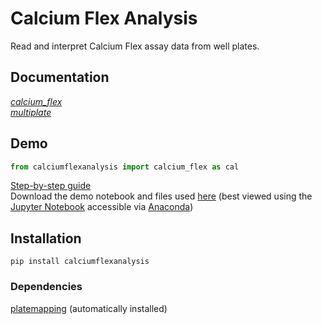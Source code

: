 # Calcium Flex Analysis #

Read and interpret Calcium Flex assay data from well plates. 

## Documentation ##
[_calcium_flex_](https://lawrencecollins.github.io/calciumflexanalysis/calcium_flex/) <br>
[_multiplate_](https://lawrencecollins.github.io/calciumflexanalysis/multiplate/)

## Demo ##
~~~python
from calciumflexanalysis import calcium_flex as cal
~~~
[Step-by-step guide](https://lawrencecollins.github.io/calciumflexanalysis/demo/) <br>
Download the demo notebook and files used [here](https://github.com/lawrencecollins/Ca-Flex-Analysis/) (best viewed using the [Jupyter Notebook](https://jupyter.org/) accessible via [Anaconda](https://www.anaconda.com/products/individual))

## Installation ##
~~~
pip install calciumflexanalysis 
~~~

### Dependencies ###
[platemapping](https://github.com/lawrencecollins/platemapping) (automatically installed)
